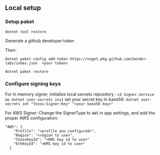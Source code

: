 ## Local setup

### Setup paket
`dotnet tool restore`

Generate a github developer token

Then:

`dotnet paket config add-token https://nuget.pkg.github.com/bender-labs/index.json  <your token>`
 
`dotnet paket restore`


### Configure signing keys

For in memory signer, 
initialize local secrets repository : `cd Signer.Service && dotnet user-secrets init`
set your secret key in base58: `dotnet user-secrets set "Tezos:Signer:Key" "<your base58 key>"`

For AWS Signer:
Change the SignerType to `AWS` in app settings, and add the proper AWS configuration:
```
"AWS": {
    "Profile": "<profile you configured>",
    "Region": "<region to use>",
    "TezosKeyId": "<KMS key id to use>"
    "EthKeyId": "<KMS key id to use>"
  }
```